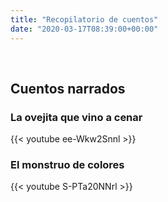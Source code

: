 ```yaml
---
title: "Recopilatorio de cuentos"
date: "2020-03-17T08:39:00+00:00"
---
```


&nbsp;

## Cuentos narrados

### La ovejita que vino a cenar

{{< youtube ee-Wkw2Snnl >}}

### El monstruo de colores

{{< youtube S-PTa20NNrl >}}


<br/>
<br/>